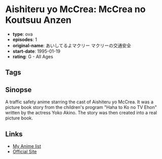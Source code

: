 # Aishiteru yo McCrea: McCrea no Koutsuu Anzen

-   **type**: ova
-   **episodes**: 1
-   **original-name**: あいしてるよマクリー マクリーの交通安全
-   **start-date**: 1995-01-19
-   **rating**: G - All Ages

## Tags

## Sinopse

A traffic safety anime starring the cast of Aishiteru yo McCrea. It was a picture book story from the children's program "Haha to Ko no TV Ehon" written by the actress Yoko Akino. The story was then created into a real picture book.

## Links

-   [My Anime list](https://myanimelist.net/anime/39377/Aishiteru_yo_McCrea__McCrea_no_Koutsuu_Anzen)
-   [Official Site](http://www.lib.pref.saitama.jp/collection/forgroups/16mm/16mm03.html)
